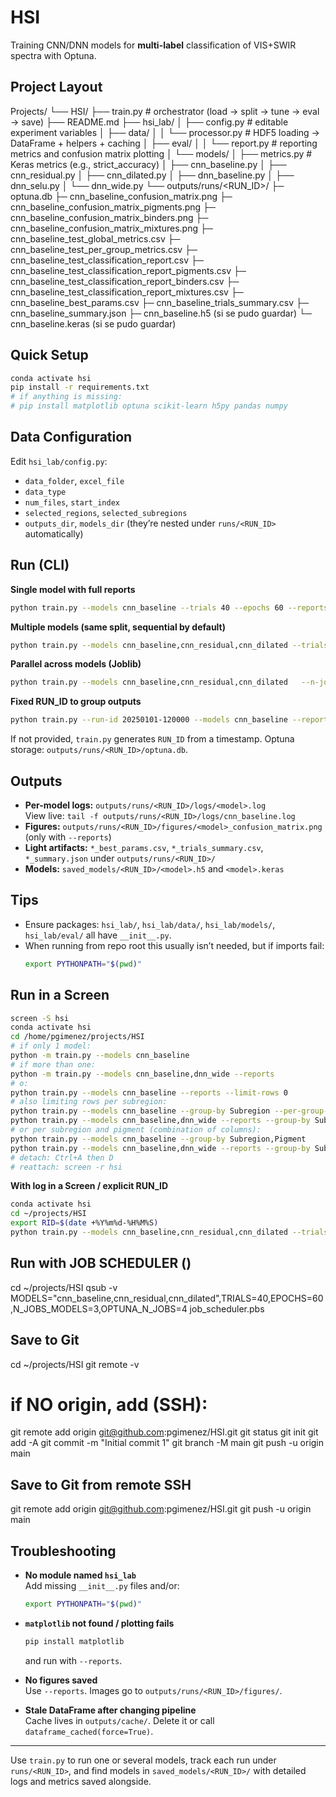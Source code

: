 # HSI

Training CNN/DNN models for **multi-label** classification of VIS+SWIR spectra with Optuna.

## Project Layout

Projects/
└── HSI/
├── train.py # orchestrator (load → split → tune → eval → save)
├── README.md
├── hsi_lab/
│ ├── config.py # editable experiment variables
│ ├── data/
│ │ └── processor.py # HDF5 loading → DataFrame + helpers + caching
│ ├── eval/
│ │ └── report.py # reporting metrics and confusion matrix plotting
│ └── models/
  │ ├── metrics.py # Keras metrics (e.g., strict_accuracy)
  │ ├── cnn_baseline.py
  │ ├── cnn_residual.py
  │ ├── cnn_dilated.py
  │ ├── dnn_baseline.py
  │ ├── dnn_selu.py
  │ └── dnn_wide.py
  └── outputs/runs/<RUN_ID>/
    ├─ optuna.db
    ├─ cnn_baseline_confusion_matrix.png
    ├─ cnn_baseline_confusion_matrix_pigments.png
    ├─ cnn_baseline_confusion_matrix_binders.png
    ├─ cnn_baseline_confusion_matrix_mixtures.png
    ├─ cnn_baseline_test_global_metrics.csv
    ├─ cnn_baseline_test_per_group_metrics.csv
    ├─ cnn_baseline_test_classification_report.csv
    ├─ cnn_baseline_test_classification_report_pigments.csv
    ├─ cnn_baseline_test_classification_report_binders.csv
    ├─ cnn_baseline_test_classification_report_mixtures.csv
    ├─ cnn_baseline_best_params.csv
    ├─ cnn_baseline_trials_summary.csv
    ├─ cnn_baseline_summary.json
    ├─ cnn_baseline.h5            (si se pudo guardar)
    └─ cnn_baseline.keras         (si se pudo guardar)

## Quick Setup

```bash
conda activate hsi
pip install -r requirements.txt
# if anything is missing:
# pip install matplotlib optuna scikit-learn h5py pandas numpy
```

## Data Configuration

Edit `hsi_lab/config.py`:

- `data_folder`, `excel_file`
- `data_type`
- `num_files`, `start_index`
- `selected_regions`, `selected_subregions`
- `outputs_dir`, `models_dir` (they’re nested under `runs/<RUN_ID>` automatically)

## Run (CLI)

**Single model with full reports**
```bash
python train.py --models cnn_baseline --trials 40 --epochs 60 --reports
```

**Multiple models (same split, sequential by default)**
```bash
python train.py --models cnn_baseline,cnn_residual,cnn_dilated --trials 40 --epochs 60 --reports
```

**Parallel across models (Joblib)**
```bash
python train.py --models cnn_baseline,cnn_residual,cnn_dilated   --n-jobs-models 3 --trials 40 --epochs 60 --reports
```

**Fixed RUN_ID to group outputs**
```bash
python train.py --run-id 20250101-120000 --models cnn_baseline --reports
```
If not provided, `train.py` generates `RUN_ID` from a timestamp. Optuna storage: `outputs/runs/<RUN_ID>/optuna.db`.

## Outputs

- **Per-model logs:** `outputs/runs/<RUN_ID>/logs/<model>.log`  
  View live: `tail -f outputs/runs/<RUN_ID>/logs/cnn_baseline.log`
- **Figures:** `outputs/runs/<RUN_ID>/figures/<model>_confusion_matrix.png` (only with `--reports`)
- **Light artifacts:** `*_best_params.csv`, `*_trials_summary.csv`, `*_summary.json` under `outputs/runs/<RUN_ID>/`
- **Models:** `saved_models/<RUN_ID>/<model>.h5` and `<model>.keras`

## Tips

- Ensure packages: `hsi_lab/`, `hsi_lab/data/`, `hsi_lab/models/`, `hsi_lab/eval/` all have `__init__.py`.
- When running from repo root this usually isn’t needed, but if imports fail:
  ```bash
  export PYTHONPATH="$(pwd)"
  ```

## Run in a Screen

```bash
screen -S hsi
conda activate hsi
cd /home/pgimenez/projects/HSI
# if only 1 model:
python -m train.py --models cnn_baseline
# if more than one:
python -m train.py --models cnn_baseline,dnn_wide --reports
# o:
python train.py --models cnn_baseline --reports --limit-rows 0
# also limiting rows per subregion:
python train.py --models cnn_baseline --group-by Subregion --per-group-limit 500
python train.py --models cnn_baseline,dnn_wide --reports --group-by Subregion --per-group-limit 500
# or per subregion and pigment (combination of columns):
python train.py --models cnn_baseline --group-by Subregion,Pigment 
python train.py --models cnn_baseline,dnn_wide --reports --group-by Subregion,Pigment --per-group-limit 200
# detach: Ctrl+A then D
# reattach: screen -r hsi
```

**With log in a Screen / explicit RUN_ID**
```bash
conda activate hsi
cd ~/projects/HSI
export RID=$(date +%Y%m%d-%H%M%S)
python train.py --models cnn_baseline,cnn_residual,cnn_dilated --trials 40 --epochs 60 --reports --run-id "$RID"
```

## Run with JOB SCHEDULER ()
cd ~/projects/HSI
qsub -v MODELS="cnn_baseline,cnn_residual,cnn_dilated",TRIALS=40,EPOCHS=60,N_JOBS_MODELS=3,OPTUNA_N_JOBS=4 job_scheduler.pbs


## Save to Git
cd ~/projects/HSI
git remote -v 
# if NO origin, add (SSH):
git remote add origin git@github.com:pgimenez/HSI.git
git status
git init
git add -A
git commit -m "Initial commit 1"
git branch -M main
git push -u origin main

## Save to Git from remote SSH
git remote add origin git@github.com:pgimenez/HSI.git
git push -u origin main

## Troubleshooting

- **No module named `hsi_lab`**  
  Add missing `__init__.py` files and/or:
  ```bash
  export PYTHONPATH="$(pwd)"
  ```

- **`matplotlib` not found / plotting fails**  
  ```bash
  pip install matplotlib
  ```
  and run with `--reports`.

- **No figures saved**  
  Use `--reports`. Images go to `outputs/runs/<RUN_ID>/figures/`.

- **Stale DataFrame after changing pipeline**  
  Cache lives in `outputs/cache/`. Delete it or call `dataframe_cached(force=True)`.

---

Use `train.py` to run one or several models, track each run under `runs/<RUN_ID>`, and find models in `saved_models/<RUN_ID>/` with detailed logs and metrics saved alongside.
